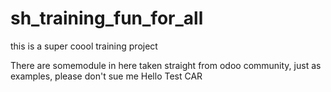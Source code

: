 # sh_training_fun_for_all
this is a super coool training project 

There are somemodule in here taken straight from odoo community, just as examples, please don't sue me
Hello Test CAR
